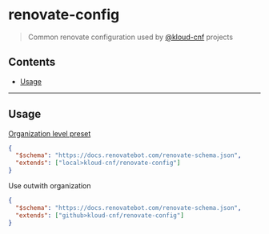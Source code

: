 # renovate-config

> Common renovate configuration used by [@kloud-cnf](https://github.com/kloud-cnf) projects

<!-- START doctoc generated TOC please keep comment here to allow auto update -->
<!-- DON'T EDIT THIS SECTION, INSTEAD RE-RUN doctoc TO UPDATE -->
## Contents

- [Usage](#usage)

<!-- END doctoc generated TOC please keep comment here to allow auto update -->

---

## Usage

[Organization level preset](https://docs.renovatebot.com/config-presets/#organization-level-presets)
```json
{
  "$schema": "https://docs.renovatebot.com/renovate-schema.json",
  "extends": ["local>kloud-cnf/renovate-config"]
}
```

Use outwith organization

```json
{
  "$schema": "https://docs.renovatebot.com/renovate-schema.json",
  "extends": ["github>kloud-cnf/renovate-config"]
}
```
